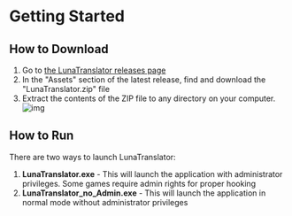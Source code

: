 # Getting Started



## How to Download

1. Go to [the LunaTranslator releases page](https://lunatranslator.xyz/Github/LunaTranslator/releases)
2. In the "Assets" section of the latest release, find and download the "LunaTranslator.zip" file
3. Extract the contents of the ZIP file to any directory on your computer.
![img](../images/zh/download.jpg)

## How to Run
There are two ways to launch LunaTranslator:
1. **LunaTranslator.exe** - This will launch the application with administrator privileges. Some games require admin rights for proper hooking
2. **LunaTranslator_no_Admin.exe** - This will launch the application in normal mode without administrator privileges
